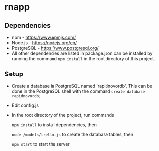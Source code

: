 # rnapp

## Dependencies
* npm - https://www.npmjs.com/
* Node.js - https://nodejs.org/en/
* PostgreSQL - https://www.postgresql.org/
* All other dependencies are listed in package.json can be installed by running the command `npm install` in the root directory of this project.

## Setup
* Create a database in PostgreSQL named 'rapidnovordb'. This can be done in the PostgreSQL shell with the command `create database rapidnovordb;` 

* Edit config.js
   
   
* In the root directory of the project, run commands

   `npm install` to install dependencies, then 
   
   `node /models/trello.js` to create the database tables, then
   
   `npm start` to start the server
   
   

